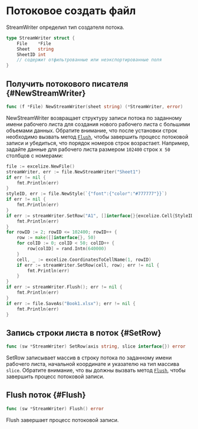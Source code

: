 # Потоковое создать файл

StreamWriter определил тип создателя потока.

```go
type StreamWriter struct {
    File    *File
    Sheet   string
    SheetID int
    // содержит отфильтрованные или неэкспортированные поля
}
```

## Получить потокового писателя {#NewStreamWriter}

```go
func (f *File) NewStreamWriter(sheet string) (*StreamWriter, error)
```

NewStreamWriter возвращает структуру записи потока по заданному имени рабочего листа для создания нового рабочего листа с большими объемами данных. Обратите внимание, что после установки строк необходимо вызвать метод [`Flush`](stream.md#Flush), чтобы завершить процесс потоковой записи и убедиться, что порядок номеров строк возрастает. Например, задайте данные для рабочего листа размером `102400` строк x` 50` столбцов с номерами:

```go
file := excelize.NewFile()
streamWriter, err := file.NewStreamWriter("Sheet1")
if err != nil {
    fmt.Println(err)
}
styleID, err := file.NewStyle(`{"font":{"color":"#777777"}}`)
if err != nil {
    fmt.Println(err)
}
if err := streamWriter.SetRow("A1", []interface{}{excelize.Cell{StyleID: styleID, Value: "Data"}}); err != nil {
    fmt.Println(err)
}
for rowID := 2; rowID <= 102400; rowID++ {
    row := make([]interface{}, 50)
    for colID := 0; colID < 50; colID++ {
        row[colID] = rand.Intn(640000)
    }
    cell, _ := excelize.CoordinatesToCellName(1, rowID)
    if err := streamWriter.SetRow(cell, row); err != nil {
        fmt.Println(err)
    }
}
if err := streamWriter.Flush(); err != nil {
    fmt.Println(err)
}
if err := file.SaveAs("Book1.xlsx"); err != nil {
    fmt.Println(err)
}
```

## Запись строки листа в поток {#SetRow}

```go
func (sw *StreamWriter) SetRow(axis string, slice interface{}) error
```

SetRow записывает массив в строку потока по заданному имени рабочего листа, начальной координате и указателю на тип массива `slice`. Обратите внимание, что вы должны вызвать метод [`Flush`](stream.md#Flush), чтобы завершить процесс потоковой записи.

## Flush поток {#Flush}

```go
func (sw *StreamWriter) Flush() error
```

Flush завершает процесс потоковой записи.
